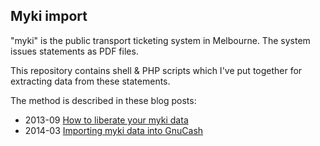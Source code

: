 Myki import
-----------

"myki" is the public transport ticketing system in Melbourne. The system issues statements as PDF files.

This repository contains shell & PHP scripts which I've put together for extracting data from these statements.

The method is described in these blog posts:
- 2013-09 [How to liberate your myki data](http://mike.bitrevision.com/blog/2013-09-04_how_to_liberate_your_myki_data)
- 2014-03 [Importing myki data into GnuCash](http://mike.bitrevision.com/blog/2014-03-05_importing_myki_data_into_gnucash)

